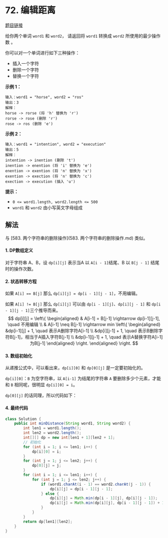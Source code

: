 # 72. 编辑距离

[题目链接](https://leetcode.cn/problems/edit-distance/)

给你两个单词 `word1` 和 `word2`， 请返回将 `word1` 转换成 `word2` 所使用的最少操作数 。

你可以对一个单词进行如下三种操作：

- 插入一个字符
- 删除一个字符
- 替换一个字符

**示例 1：**

```
输入：word1 = "horse", word2 = "ros"
输出：3
解释：
horse -> rorse (将 'h' 替换为 'r')
rorse -> rose (删除 'r')
rose -> ros (删除 'e')
```

**示例 2：**

```
输入：word1 = "intention", word2 = "execution"
输出：5
解释：
intention -> inention (删除 't')
inention -> enention (将 'i' 替换为 'e')
enention -> exention (将 'n' 替换为 'x')
exention -> exection (将 'n' 替换为 'c')
exection -> execution (插入 'u')
```

**提示：**

- `0 <= word1.length, word2.length <= 500`
- `word1` 和 `word2` 由小写英文字母组成

## 解法

与 [583. 两个字符串的删除操作](583. 两个字符串的删除操作.md) 类似。

#### 1. DP数组定义

对于字符串 A、B，设 `dp[i][j]` 表示当A 以 `A[i - 1]`结尾、B 以 `B[j - 1]` 结尾时的操作次数。

#### 2. 状态转移方程

如果 `A[i] == B[j]` 那么 `dp[i][j] = dp[i - 1][j - 1]`，不用编辑。

如果 `A[i] != B[j]` 那么 `dp[i][j]` 可以由 `dp[i - 1][j]`、`dp[i][j - 1]` 和  `dp[i - 1][j - 1]`三个推导而来。
$$
dp[i][j] = 
\left\{
    \begin{aligned}
    & A[i-1] = B[j-1] \rightarrow dp[i-1][j-1], \quad 不用编辑
    \\
    & A[i-1] \neq B[j-1] \rightarrow min
    \left\{
        \begin{aligned}
        &dp[i-1][j] + 1, \quad 表示A删除字符A[i-1] \\
        &dp[i][j-1] + 1, \quad 表示B删除字符B[j-1]，相当于A插入字符B[j-1] \\
        &dp[i-1][j-1] + 1, \quad 表示A替换字符A[i-1]为B[j-1]
        \end{aligned}
    \right.
    \end{aligned}
\right.
$$

#### 3. 数组初始化

从递推公式中，可以看出来，`dp[i][0]` 和 `dp[0][j]` 是一定要初始化的。

`dp[i][0]`：`B` 为空字符串，以 `A[i-1]` 为结尾的字符串 `A` 要删除多少个元素，才能和 `B` 相同呢，很明显 `dp[i][0] = i`。

`dp[0][j]` 的话同理，所以代码如下：

#### 4. 最终代码

```java
class Solution {
    public int minDistance(String word1, String word2) {
        int len1 = word1.length();
        int len2 = word2.length();
        int[][] dp = new int[len1 + 1][len2 + 1];
        // 初始化
        for (int i = 1; i <= len1; i++) {
            dp[i][0] = i;
        }
        for (int j = 1; j <= len2; j++) {
            dp[0][j] = j;
        }
        for (int i = 1; i <= len1; i++) {
            for (int j = 1; j <= len2; j++) {
                if (word1.charAt(i - 1) == word2.charAt(j - 1)) {
                    dp[i][j] = dp[i - 1][j - 1];
                } else {
                    dp[i][j] = Math.min(dp[i - 1][j], dp[i][j - 1]);
                    dp[i][j] = Math.min(dp[i][j], dp[i - 1][j - 1]) + 1;
                }
            }
        }
        return dp[len1][len2];
    }
}
```

